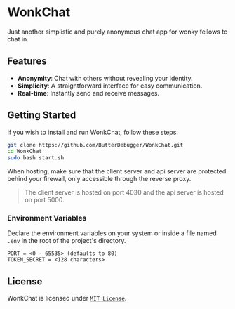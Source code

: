# WonkChat

Just another simplistic and purely anonymous chat app for wonky fellows to chat in.

## Features

- **Anonymity**: Chat with others without revealing your identity.
- **Simplicity**: A straightforward interface for easy communication.
- **Real-time**: Instantly send and receive messages.

## Getting Started

If you wish to install and run WonkChat, follow these steps:
```sh
git clone https://github.com/ButterDebugger/WonkChat.git
cd WonkChat
sudo bash start.sh
```

When hosting, make sure that the client server and api server are protected behind your firewall, only accessible through the reverse proxy.

> The client server is hosted on port 4030 and the api server is hosted on port 5000.

### Environment Variables
Declare the environment variables on your system or inside a file named `.env` in the root of the project's directory.
```env
PORT = <0 - 65535> (defaults to 80)
TOKEN_SECRET = <128 characters>
```

## License

WonkChat is licensed under [``MIT License``](LICENSE).
